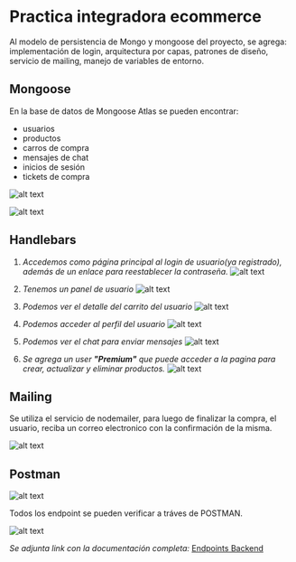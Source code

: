# **Practica integradora ecommerce**

Al modelo de persistencia de Mongo y mongoose del proyecto, se agrega: implementación de login, arquitectura por capas, patrones de diseño, servicio de mailing, manejo de variables de entorno.

## **Mongoose**

En la base de datos de Mongoose Atlas se pueden encontrar:

- usuarios
- productos
- carros de compra
- mensajes de chat
- inicios de sesión
- tickets de compra

![alt text](<src/public/img readme/mongo1.png>)

![alt text](<src/public/img readme/mongo2.png>)

## **Handlebars**

1. _Accedemos como página principal al login de usuario(ya registrado), además de un enlace para reestablecer la contraseña._
   ![alt text](<src/public/img readme/loggin.png>)

2. _Tenemos un panel de usuario_
   ![alt text](<src/public/img readme/user panel.png>)

3. _Podemos ver el detalle del carrito del usuario_
   ![alt text](<src/public/img readme/cart.png>)

4. _Podemos acceder al perfil del usuario_
   ![alt text](<src/public/img readme/profile.png>)

5. _Podemos ver el chat para enviar mensajes_
   ![alt text](<src/public/img readme/chat.png>)

6. _Se agrega un user **"Premium"** que puede acceder a la pagina para crear, actualizar y eliminar productos._
   ![alt text](<src/public/img readme/user premium.png>)

## **Mailing**

Se utiliza el servicio de nodemailer, para luego de finalizar la compra, el usuario, reciba un correo electronico con la confirmación de la misma.

![alt text](<src/public/img readme/email compra.png>)

## **Postman**

![alt text](<src/public/img readme/postman.png>)

Todos los endpoint se pueden verificar a tráves de POSTMAN.

![alt text](<src/public/img readme/endpoints-postman.png>)

_Se adjunta link con la documentación completa:_
[Endpoints Backend](https://documenter.getpostman.com/view/34227122/2sA3s1osHX)
